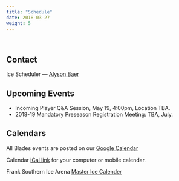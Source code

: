 ```yaml
---
title: "Schedule"
date: 2018-03-27
weight: 5
---
```


<div class="sponsorcontainer">
  <a id="schedule-a1" href="#"><img id="schedule-s1" class="image sponsor"></a>
  <a id="schedule-a2" href="#"><img id="schedule-s2" class="image sponsor"></a>
</div>

Contact
-------
Ice Scheduler &mdash; [Alyson Baer <span class="icon fa-envelope-o"></span>][alyson]

Upcoming Events
---------------
* Incoming Player Q&A Session, May 19, 4:00pm, Location TBA.
* 2018-19 Mandatory Preseason Registration Meeting: TBA, July.

[upland]: https://maps.google.com/maps?hl=en&q=Upland%20Brewing%20Co%2C%20350%20W%2011th%20St%2C%20Bloomington%2C%20IN%2047404%2C%20USA

Calendars
---------
All Blades events are posted on our [Google Calendar <span class="icon fa-calendar"></span>][cal]

Calendar [iCal link][ical] for your computer or mobile calendar.

Frank Southern Ice Arena [Master Ice Calender <span class="icon fa-calendar"></span>][fcal]

[alyson]: mailto:alysonebaer@gmail.com
[cal]: https://calendar.google.com/calendar/embed?src=epsc9ra4unbaelg6bns4r4ifro%40group.calendar.google.com&ctz=America/New_York
[carmel]: https://maps.google.com/maps?hl=en&q=Carmel%20Ice%20Rink%2C%201040%203rd%20Ave%20SW%2C%20Carmel%2C%20IN%2046032%2C%20USA
[compton]: https://maps.google.com/maps?hl=en&q=Compton%20Family%20Ice%20Arena%2C%20100%20Compton%20Family%20Ice%20Arena%2C%20Notre%20Dame%2C%20IN%2046556%2C%20USA
[culver]: https://maps.google.com/maps?hl=en&q=Culver%20Academies%2C%201300%20Academy%20Rd%2C%20Culver%2C%20IN%2046511%2C%20USA
[edge]: https://maps.google.com/maps?hl=en&q=Edge%20Ice%20Center%2C%201400%20Hickman%20Ave%2C%20Owensboro%2C%20KY%2042301%2C%20USA
[fcal]: https://calendar.google.com/calendar/embed?src=bloomington.in.gov_atmpkke40ioc9pu4be5khq28lg@group.calendar.google.com&ctz=America/New_York
[ical]: https://calendar.google.com/calendar/ical/epsc9ra4unbaelg6bns4r4ifro%40group.calendar.google.com/public/basic.ics
[frank]: https://www.google.com/maps/place/2100+S+Henderson+St,+Bloomington,+IN+47401/@39.1412293,-86.529133,17z/data=!3m1!4b1!4m5!3m4!1s0x886c66590dd701f1:0x2c4224b76654f9a2!8m2!3d39.1412252!4d-86.526939
[fuel]: https://maps.google.com/maps?hl=en&q=Fuel%20Tank%20at%20Fishers%2C%209022%20E%20126th%20St%2C%20Fishers%2C%20IN%2046038%2C%20USA
[millenium]: https://www.google.com/maps/place/1200+S+Rolling+Ridge+Way,+Bloomington,+IN+47403/@39.153483,-86.5642924,17z/data=!3m1!4b1!4m5!3m4!1s0x886c6772fc3d8eed:0xf8f1ac9feafe940!8m2!3d39.1534789!4d-86.5621037
[coliseum]: https://www.google.com/maps/place/Indiana+Farmers+Coliseum/@39.8276805,-86.1371959,17z/data=!3m1!4b1!4m5!3m4!1s0x886b51783899e365:0xc4b58965029cc570!8m2!3d39.8276805!4d-86.1350072
[hamilton]: https://maps.google.com/maps?hl=en&q=Hamilton%20Center%20Ice%20Arena%2C%202501%20Lincoln%20Park%20Dr%2C%20Columbus%2C%20IN%2047201%2C%20USA
[arcticzone]: https://maps.google.com/maps?hl=en&q=Arctic%20Zone%20Iceplex%2C%2016616%20Southpark%20Dr%2C%20Westfield%2C%20IN%2046074%2C%20USA
[icebox]: https://maps.google.com/maps?hl=en&q=The%20Ice%20Box%20Skating%20Rink%2C%201421%20S%20Walnut%20St%2C%20South%20Bend%2C%20IN%2046619%2C%20USA
[perry]: https://maps.google.com/maps?hl=en&q=Perry%20Park%20Ice%20Rink%2C%20451%20East%20Stop%2011%20Road%2C%20Indianapolis%2C%20IN%2C%20United%20States
[midwest]: https://maps.google.com/maps?hl=en&q=Midwest%20Training%20%26%20Ice%20Center%2C%2010600%20White%20Oak%20Ave%2C%20Dyer%2C%20IN%2046311%2C%20USA
[swonder]: https://maps.google.com/maps?hl=en&q=Swonder%20Ice%20Arena%2C%20209%20N%20Boeke%20Rd%2C%20Evansville%2C%20IN%2047711%2C%20USA